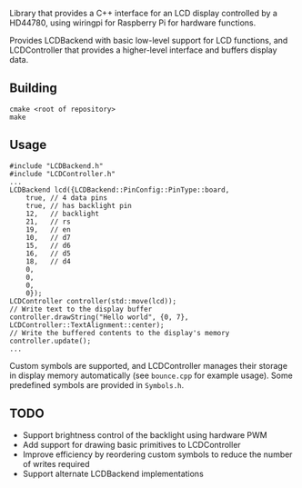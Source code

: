 Library that provides a C++ interface for an LCD display controlled by a HD44780, using wiringpi for Raspberry Pi for hardware functions.

Provides LCDBackend with basic low-level support for LCD functions, and LCDController that provides a higher-level interface and buffers display data.

## Building

```
cmake <root of repository>
make
```

## Usage

```
#include "LCDBackend.h"
#include "LCDController.h"
...
LCDBackend lcd({LCDBackend::PinConfig::PinType::board,
    true, // 4 data pins
    true, // has backlight pin
    12,   // backlight
    21,   // rs
    19,   // en
    10,   // d7
    15,   // d6
    16,   // d5
    18,   // d4
    0,
    0,
    0,
    0});
LCDController controller(std::move(lcd));
// Write text to the display buffer
controller.drawString("Hello world", {0, 7}, LCDController::TextAlignment::center);
// Write the buffered contents to the display's memory
controller.update();
...
```

Custom symbols are supported, and LCDController manages their storage in display memory automatically (see `bounce.cpp` for example usage). Some predefined symbols are provided in `Symbols.h`.

## TODO

* Support brightness control of the backlight using hardware PWM
* Add support for drawing basic primitives to LCDController
* Improve efficiency by reordering custom symbols to reduce the number of writes required
* Support alternate LCDBackend implementations
